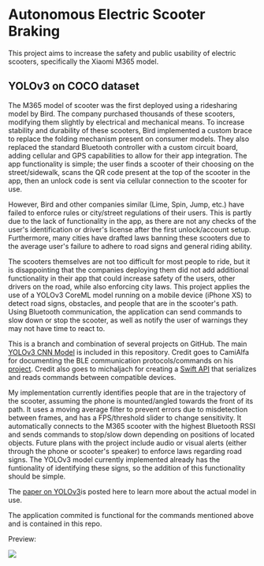# Autonomous Electric Scooter Braking

This project aims to increase the safety and public usability of electric scooters, specifically the Xiaomi M365 model. 

## YOLOv3 on COCO dataset

The M365 model of scooter was the first deployed using a ridesharing model by Bird. The company purchased thousands of these scooters, modifying them slightly by electrical and mechanical means. To increase stability and durability of these scooters, Bird implemented a custom brace to replace the folding mechanism present on consumer models. They also replaced the standard Bluetooth controller with a custom circuit board, adding cellular and GPS capabilities to allow for their app integration. The app functionality is simple; the user finds a scooter of their choosing on the street/sidewalk, scans the QR code present at the top of the scooter in the app, then an unlock code is sent via cellular connection to the scooter for use.

However, Bird and other companies similar (Lime, Spin, Jump, etc.) have failed to enforce rules or city/street regulations of their users. This is partly due to the lack of functionality in the app, as there are not any checks of the user's identification or driver's license after the first unlock/account setup. Furthermore, many cities have drafted laws banning these scooters due to the average user's failure to adhere to road signs and general riding ability.

The scooters themselves are not too difficult for most people to ride, but it is disappointing that the companies deploying them did not add additional functionality in their app that could increase safety of the users, other drivers on the road, while also enforcing city laws. This project applies the use of a YOLOv3 CoreML model running on a mobile device (iPhone XS) to detect road signs, obstacles, and people that are in the scooter's path. Using Bluetooth communication, the application can send commands to slow down or stop the scooter, as well as notify the user of warnings they may not have time to react to.

This is a branch and combination of several projects on GitHub. The main [YOLOv3 CNN Model](https://github.com/0xPr0xy/YOLO-v3-COCO-CoreML/blob/master/YOLO-CoreML/yolo.mlmodel) is included in this repository. Credit goes to CamiAlfa for documenting the BLE communication protocols/commands on his [project](https://github.com/CamiAlfa/M365-BLE-PROTOCOL). Credit also goes to michaljach for creating a [Swift API](https://github.com/michaljach/m365-info) that serializes and reads commands between compatible devices.

My implementation currently identifies people that are in the trajectory of the scooter, assuming the phone is mounted/angled towards the front of its path. It uses a moving average filter to prevent errors due to misdetection between frames, and has a FPS/threshold slider to change sensitivity. It automatically connects to the M365 scooter with the highest Bluetooth RSSI and sends commands to stop/slow down depending on positions of located objects. Future plans with the project include audio or visual alerts (either through the phone or scooter's speaker) to enforce laws regarding road signs. The YOLOv3 model currently implemented already has the funtionality of identifying these signs, so the addition of this functionality should be simple.

The [paper on YOLOv3](https://arxiv.org/abs/1804.02767)is posted here to learn more about the actual model in use. 


The application commited is functional for the commands mentioned above and is contained in this repo.

Preview:

![](preview.png)
